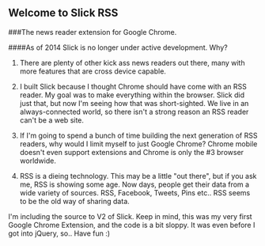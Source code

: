 ## Welcome to Slick RSS
###The news reader extension for Google Chrome.

####As of 2014 Slick is no longer under active development.  Why?

1) There are plenty of other kick ass news readers out there, many with more features that are cross device capable.

2) I built Slick because I thought Chrome should have come with an RSS reader.  My goal was to make everything within the browser.  Slick did just that, but now I'm seeing how that was short-sighted.  We live in an always-connected world, so there isn't a strong reason an RSS reader can't be a web site.

3) If I'm going to spend a bunch of time building the next generation of RSS readers, why would I limit myself to just Google Chrome?  Chrome mobile doesn't even support extensions and Chrome is only the #3 browser worldwide.

4) RSS is a dieing technology.  This may be a little "out there", but if you ask me, RSS is showing some age.  Now days, people get their data from a wide variety of sources.  RSS, Facebook, Tweets, Pins etc..  RSS seems to be the old way of sharing data.

I'm including the source to V2 of Slick.  Keep in mind, this was my very first Google Chrome Extension, and the code is a bit sloppy.  It was even before I got into jQuery, so.. Have fun :)
